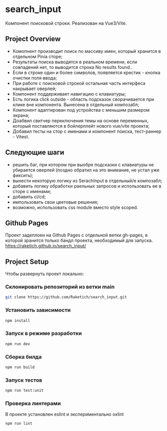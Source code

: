 # search_input

Компонент поисковой строки. Реализован на Vue3/Vite.

## Project Overview

- Комопнент производит поиск по массиву имен, который хранится в отдельном Pinia сторе;
- Результаты поиска выводятся в реальном времени, если совпадений нет, то выводится строка No results found..
- Если в строке один и более символов, появляется крестик - кнопка очистки поля ввода;
- При работе с поисковой строкой остальная часть интерфеса накрывает оверлей;
- Компонент поддерживает навигацию с клавиатуры;
- Есть логика click outside - область подсказок сворачивается при клике вне компонента. Вынесена в отдельный композабл;
- Компонент адаптирован под устройства с меньшим размером экрана;
- Доабвил свитчер переключения темы на основе переменных, который поставляются в бойлерплейт нового vue/vite проекта;
- Добавил тесты на стор с именами и компонент поиска, тест-раннер - Vitest.

## Следующие шаги

- решить баг, при котором при выобре подсказки с клавиатуры не убирается оверлей (поздно обратил на это внимание, не устал уже фиксить);
- вынести некоторую логику из SerachInput в отдельный/е композабл;
- добавить логику обработки раельных запросов и использовать ее в сторе с именами;
- добавить ci/cd;
- импользовать свои цветовые решения;
- возможно, использовать css module вместо style scoped.

## Github Pages

Проект задеплоен на Github Pages c отдельной ветки gh-pages, в которой зранится только бандл проекта, необходимый для запуска.
https://raketich.github.io/search_input/

## Project Setup

Чтобы развернуть проект локально:

### Склонировать репозиторий из ветки main

```sh
git clone https://github.com/Raketich/search_input.git
```

### Установить зависимости

```sh
npm install
```

### Запуск в режиме разработки

```sh
npm run dev
```

### Сборка билда

```sh
npm run build
```

### Запуск тестов

```sh
npm run test:unit
```

### Проверка линтерами

В проекте установлен eslint и экспериментально oxlint

```sh
npm run lint
```
